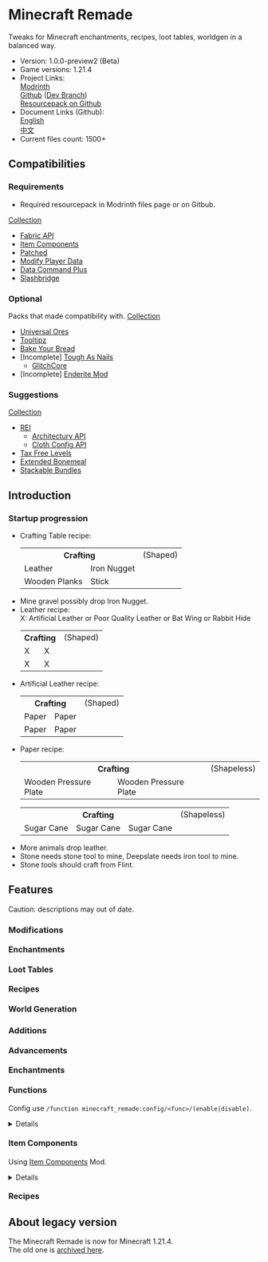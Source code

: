 # Minecraft Remade

Tweaks for Minecraft enchantments, recipes, loot tables, worldgen in a balanced way.

- Version: 1.0.0-preview2 (Beta)
- Game versions: 1.21.4
- Project Links:  
  [Modrinth](https://modrinth.com/datapack/oFkITbQM)  
  [Github](https://github.com/Minecrafthyr/minecraft_remade) ([Dev Branch](https://github.com/Minecrafthyr/minecraft_remade/tree/dev))  
  [Resourcepack on Github](https://github.com/Minecrafthyr/minecraft_remade-resources)
- Document Links (Github):  
  [English](https://github.com/Minecrafthyr/minecraft_remade/tree/main/Readme.md)  
  [中文](https://github.com/Minecrafthyr/minecraft_remade/tree/main/Readme/中文.md)
- Current files count: 1500+

## Compatibilities

### Requirements

- Required resourcepack in Modrinth files page or on Gitbub.

[Collection](https://modrinth.com/collection/vv2GYBKe)

- [Fabric API](https://www.modrinth.com/mod/P7dR8mSH)
- [Item Components](https://www.modrinth.com/mod/wOl8aLro)
- [Patched](https://www.modrinth.com/mod/IBlGrJtC)
- [Modify Player Data](https://modrinth.com/mod/e706DYY5)
- [Data Command Plus](https://modrinth.com/mod/RDzf0iuC)
- [Slashbridge](https://modrinth.com/mod/36AACSsJ)

### Optional

Packs that made compatibility with. [Collection](https://modrinth.com/collection/OomzyzBT)

- [Universal Ores](https://modrinth.com/mod/68kWHuUF)
- [Tooltipz](https://modrinth.com/mod/6FNv53gc)
- [Bake Your Bread](https://modrinth.com/mod/6FNv53gc/4cgX9zXl)
- \[Incomplete\] [Tough As Nails](https://modrinth.com/mod/ge1sOdFH)
  - [GlitchCore](https://modrinth.com/mod/s3dmwKy5)
- \[Incomplete\] [Enderite Mod](https://modrinth.com/mod/6lvRWqbA)

### Suggestions

[Collection](https://modrinth.com/collection/xnfbeiAU)

- [REI](https://modrinth.com/mod/nfn13YXA)
  - [Architectury API](https://modrinth.com/mod/lhGA9TYQ)
  - [Cloth Config API](https://modrinth.com/mod/9s6osm5g)
- [Tax Free Levels](https://modrinth.com/mod/jCBrrLTs)
- [Extended Bonemeal](https://modrinth.com/mod/bHkCoxMs)
- [Stackable Bundles](https://modrinth.com/mod/Hs0QCDz6)

## Introduction

### Startup progression

- Crafting Table recipe:
  <table>
    <tr> <th colspan=99>Crafting <td>(Shaped)
    <tr> <td>Leather <td>Iron Nugget
    <tr> <td>Wooden Planks <td>Stick
  </table>
- Mine gravel possibly drop Iron Nugget.
- Leather recipe:  
  X: Artificial Leather or Poor Quality Leather or Bat Wing or Rabbit Hide
  <table>
    <tr> <th colspan=99>Crafting <td>(Shaped)
    <tr> <td>X <td>X
    <tr> <td>X <td>X
  </table>
- Artificial Leather recipe:
  <table>
    <tr> <th colspan=99>Crafting <td>(Shaped)
    <tr> <td>Paper <td>Paper
    <tr> <td>Paper <td>Paper
  </table>
- Paper recipe:
  <table>
    <tr> <th colspan=99>Crafting <td>(Shapeless)
    <tr> <td>Wooden Pressure Plate <td>Wooden Pressure Plate
  </table>
  <table>
    <tr> <th colspan=99>Crafting <td>(Shapeless)
    <tr> <td>Sugar Cane <td>Sugar Cane <td>Sugar Cane
  </table>
- More animals drop leather.
- Stone needs stone tool to mine, Deepslate needs iron tool to mine.
- Stone tools should craft from Flint.

## Features

Caution: descriptions may out of date.

### Modifications

#### <span style="font-size:16px;">Enchantments</span>

#### <span style="font-size:16px;">Loot Tables</span>

#### <span style="font-size:16px;">Recipes</span>

#### <span style="font-size:16px;">World Generation</span>

### Additions

#### <span style="font-size:16px;">Advancements</span>

#### <span style="font-size:16px;">Enchantments</span>

#### <span style="font-size:16px;">Functions</span>

Config use `/function minecraft_remade:config/<func>/(enable|disable)`.

<details>

- Attack CD: Some damage types (Player Attack, Mob Attack, etc.) are now bypass cooldown, so here is a additional attack cd for Player and Slimes.
- Flamming Arrows: Ignited arrows set fire on blocks when land.
- Melting Snowball: Snowballs on fire after 10 ticks(0.5 second) are cleared.
- Path Speed: Living Entities on Dirt Path +10% Movement Speed.
- Spectral Arrow Glowing: Spectral Arrow Entities are now glowing.
- Elytra Slow Fall: Sneak when equipping Elytra gives you Slow Fall effect.
- Stonecutter Damage: Stonecutter damage Living Entities.
- Regeneration: Player natural regeneration is modified. Regeneration speed scaling by difficulty(seconds)
  <table>
    <tr> <th>Nutrition <th>18 <th>12 <th>6
    <tr> <th>Peaceful  <td>1  <td>2  <td>3
    <tr> <th>Easy      <td>2  <td>4  <td>6
    <tr> <th>Normal    <td>4  <td>6  <td>12
    <tr> <th>Hard      <td>8  <td>16 <td>24
  </table>
- Fast Climb: Hold jump key (default: Space) and forward/backward/left/right key(default: W/A/S/D) on climbable blocks climb up faster.
- Food Exhaustion: Food Exhaustion always increase. Jump exhaustion more.
- Safe Fall Distance: Player Safe Fall Distance attribute base is 4 instead of 3. Sneaking add 1 Safe Fall Distance again.
- Triggers:  
  `/trigger minecraft_remade.back_to_death_location`Back to death location. (Disabled by default)  
  `/trigger minecraft_remade.get_death_location`Get death location. (Disabled by default)  
  `/trigger minecraft_remade.config`Display config screen in chat. (planned)  
  `/trigger minecraft_remade.hat`Move one of mainhand items to head.  
  `/trigger minecraft_remade.hat.make`Set mainhand items equippable on head. `/trigger minecraft_remade.hat.unmake`Remove this function.  
  `/trigger minecraft_remade.random_teleport` or `/trigger minecraft_remade.rtp`Random teleport with 10000 block radius centered around point `(0,0)`. (Disabled by default)  
  `/trigger minecraft_remade.sit`Sit if not standing on air. (Disabled by default)  
  `/trigger minecraft_remade.surface`Teleport to world highest point of here. (Disabled by default)  
  `/trigger minecraft_remade.suicide`Kill yourself. (Disabled by default)

</details>

#### <span style="font-size:16px;">Item Components</span>

Using [Item Components](https://www.modrinth.com/mod/item-components) Mod.

<details>

_(Default consume time is 1.6 second.)_  
_(As now, food nutrition and saturation still doesn't so balanced.)_

</details>

#### <span style="font-size:16px;">Recipes</span>

## About legacy version

The Minecraft Remade is now for Minecraft 1.21.4.  
The old one is [archived here](https://github.com/Minecrafthyr/mcre).
